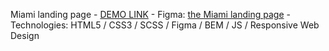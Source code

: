  Miami landing page
    - [DEMO LINK](https://aleksandra-mileant.github.io/miami-landing/)
    - Figma: [the Miami landing page](https://www.figma.com/file/nHz8bflIwJaWP3P99vKTH5/miami_home_new?node-id=16033%3A3)
    - Technologies: HTML5 / CSS3 / SCSS / Figma / BEM / JS / Responsive Web Design
